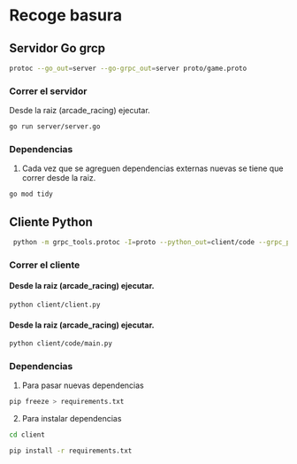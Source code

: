 # Recoge basura

## Servidor Go grcp

```bash
protoc --go_out=server --go-grpc_out=server proto/game.proto

```

### Correr el servidor 

Desde la raiz (arcade_racing) ejecutar.

```bash
go run server/server.go
```

### Dependencias

1. Cada vez que se agreguen dependencias externas nuevas se tiene que correr desde la raiz. 

```bash
go mod tidy
```

## Cliente Python

```bash
 python -m grpc_tools.protoc -I=proto --python_out=client/code --grpc_python_out=client/code proto/game.proto

```

### Correr el cliente 

#### Desde la raiz (arcade_racing) ejecutar.
```bash
python client/client.py
```

#### Desde la raiz (arcade_racing) ejecutar.
```bash
python client/code/main.py
```


### Dependencias

1. Para pasar nuevas dependencias

```bash
pip freeze > requirements.txt
```
2. Para instalar dependencias

```bash
cd client
```

```bash
pip install -r requirements.txt
```